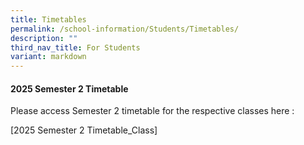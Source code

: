 ```yaml
---
title: Timetables
permalink: /school-information/Students/Timetables/
description: ""
third_nav_title: For Students
variant: markdown
---
```

#### **2025 Semester 2 Timetable**

Please access Semester 2 timetable for the respective classes here : 

[2025 Semester 2 Timetable_Class]